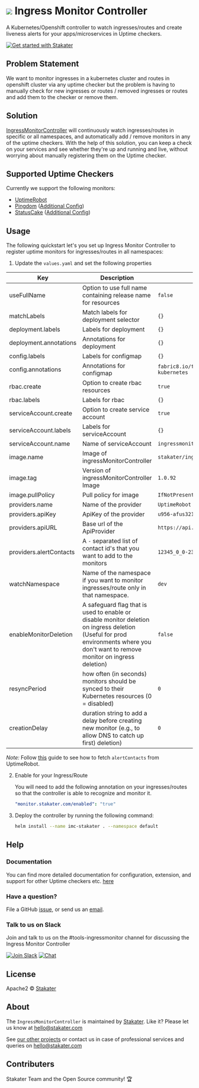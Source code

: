 # ![](https://raw.githubusercontent.com/stakater/IngressMonitorController/master/assets/web/IMC-round-100px.png) Ingress Monitor Controller

A Kubernetes/Openshift controller to watch ingresses/routes and create liveness alerts for your apps/microservices in Uptime checkers.

[![Get started with Stakater](https://stakater.github.io/README/stakater-github-banner.png)](http://stakater.com/?utm_source=IngressMonitorController&utm_medium=github)

## Problem Statement

We want to monitor ingresses in a kubernetes cluster and routes in openshift cluster via any uptime checker but the problem is having to manually check for new ingresses or routes / removed ingresses or routes and add them to the checker or remove them.

## Solution

[IngressMonitorController](https://github.com/stakater/IngressMonitorController) will continuously watch ingresses/routes in specific or all namespaces, and automatically add / remove monitors in any of the uptime checkers. With the help of this solution, you can keep a check on your services and see whether they're up and running and live, without worrying about manually registering them on the Uptime checker.

## Supported Uptime Checkers

Currently we support the following monitors:

- [UptimeRobot](https://uptimerobot.com)
- [Pingdom](https://pingdom.com) ([Additional Config](https://github.com/stakater/IngressMonitorController/blob/master/docs/pingdom-configuration.md))
- [StatusCake](https://www.statuscake.com) ([Additional Config](https://github.com/stakater/IngressMonitorController/blob/master/docs/statuscake-configuration.md))

## Usage

The following quickstart let's you set up Ingress Monitor Controller to register uptime monitors for ingresses/routes in all namespaces:

1. Update the `values.yaml` and set the following properties

| Key           | Description                                                               | Example                            | Default Value                      |
|---------------|---------------------------------------------------------------------------|------------------------------------|------------------------------------|
| useFullName          | Option to use full name containing release name for resources                                                      | `false`                        | `false`                        |
| matchLabels          | Match labels for deployment selector                                                      | `{}`                        | `{}`
| deployment.labels          | Labels for deployment                                                      | `{}`                        | `{}`
| deployment.annotations           | Annotations for deployment                                                      | `{}`                        | `{}`
| config.labels          | Labels for configmap                                                      | `{}`                        | `{}`
| config.annotations          | Annotations for configmap                                                      | `fabric8.io/target-platform: kubernetes`                        | `fabric8.io/target-platform: kubernetes`
| rbac.create          | Option to create rbac resources                                                      | `true`                        | `true`
| rbac.labels          | Labels for rbac                                                      | `{}`                        | `{}`
| serviceAccount.create          | Option to create service account                                                      | `true`                        | `true`
| serviceAccount.labels          | Labels for serviceAccount                                                      | `{}`                        | `{}`
| serviceAccount.name          | Name of serviceAccount                                                      | `ingressmonitorcontroller`                        | `ingressmonitorcontroller`
| image.name          | Image of ingressMonitorController                                                      | `stakater/ingressmonitorcontroller`                        | `stakater/ingressmonitorcontroller`
| image.tag          | Version of ingressMonitorController Image                                                      | `1.0.92`                        | `1.0.92`
| image.pullPolicy          | Pull policy for image                                                      | `IfNotPresent`                        | `IfNotPresent`
| providers.name          | Name of the provider                                                      | `UptimeRobot`                        | `UptimeRobot`                        |
| providers.apiKey        | ApiKey of the provider                                                    | `u956-afus321g565fghr519`            | `your-api-key`                       |
| providers.apiURL        | Base url of the ApiProvider                                               | `https://api.uptimerobot.com/v2/` | `https://api.uptimerobot.com/v2/` |
| providers.alertContacts | A `-` separated list of contact id's that you want to add to the monitors | `12345_0_0-23564_0_0`               | `some-alert-contacts`                |
| watchNamespace | Name of the namespace if you want to monitor ingresses/route only in that namespace. | `dev`               | `""`                |
| enableMonitorDeletion | A safeguard flag that is used to enable or disable monitor deletion on ingress deletion (Useful for prod environments where you don't want to remove monitor on ingress deletion) | `false`               | `false`                |
| resyncPeriod | how often (in seconds) monitors should be synced to their Kubernetes resources (0 = disabled) | `0`               | `0`                |
| creationDelay | duration string to add a delay before creating new monitor (e.g., to allow DNS to catch up first) deletion) | `0`               | `0`                |


  *Note:* Follow [this](https://github.com/stakater/IngressMonitorController/blob/master/docs/uptimerobot-configuration.md) guide to see how to fetch `alertContacts` from UptimeRobot.

2. Enable for your Ingress/Route

   You will need to add the following annotation on your ingresses/routes so that the controller is able to recognize and monitor it.

   ```yaml
   "monitor.stakater.com/enabled": "true"
   ```

3. Deploy the controller by running the following command:

   ```bash
   helm install --name imc-stakater . --namespace default
   ```

## Help

### Documentation
You can find more detailed documentation for configuration, extension, and support for other Uptime checkers etc. [here](https://github.com/stakater/IngressMonitorController/blob/master/docs/Deploying-to-Kubernetes.md)

### Have a question?
File a GitHub [issue](https://github.com/stakater/IngressMonitorController/issues), or send us an [email](mailto:hello@stakater.com).

### Talk to us on Slack
Join and talk to us on the #tools-ingressmonitor channel for discussing the Ingress Monitor Controller

[![Join Slack](https://stakater.github.io/README/stakater-join-slack-btn.png)](https://stakater-slack.herokuapp.com/)
[![Chat](https://stakater.github.io/README/stakater-chat-btn.png)](https://stakater.slack.com/messages/CA66MMYSE/)

## License

Apache2 © [Stakater](http://stakater.com)

## About

The `IngressMonitorController` is maintained by [Stakater][website]. Like it? Please let us know at <hello@stakater.com>

See [our other projects][community]
or contact us in case of professional services and queries on <hello@stakater.com>

  [website]: http://stakater.com/
  [community]: https://www.stakater.com/projects-overview.html

## Contributers

Stakater Team and the Open Source community! :trophy:
